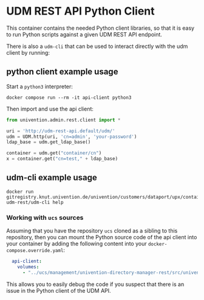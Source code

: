 # UDM REST API Python Client

This container contains the needed Python client libraries, so that it is easy
to run Python scripts against a given UDM REST API endpoint.

There is also a `udm-cli` that can be used to interact directly with the udm client by running:


## python client example usage

Start a `python3` interpreter:

```shell
docker compose run --rm -it api-client python3
```

Then import and use the api client:

```python
from univention.admin.rest.client import *

uri = 'http://udm-rest-api.default/udm/'
udm = UDM.http(uri, 'cn=admin', 'your-password')
ldap_base = udm.get_ldap_base()

container = udm.get("container/cn")
x = container.get("cn=test," + ldap_base)
```

## udm-cli example usage

```shell
docker run gitregistry.knut.univention.de/univention/customers/dataport/upx/container-udm-rest/udm-cli help
```


### Working with `ucs` sources

Assuming that you have the repository `ucs` cloned as a sibling to this
repository, then you can mount the Python source code of the api client into
your container by adding the following content into your
`docker-compose.override.yaml`:

```yaml
  api-client:
    volumes:
      - "../ucs/management/univention-directory-manager-rest/src/univention/admin/rest:/usr/lib/python3/dist-packages/univention/admin/rest"
```

This allows you to easily debug the code if you suspect that there is an issue
in the Python client of the UDM API.
